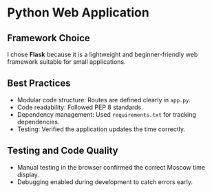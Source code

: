 # Python Web Application

## Framework Choice
I chose **Flask** because it is a lightweight and beginner-friendly web framework suitable for small applications.

## Best Practices
- Modular code structure: Routes are defined clearly in `app.py`.
- Code readability: Followed PEP 8 standards.
- Dependency management: Used `requirements.txt` for tracking dependencies.
- Testing: Verified the application updates the time correctly.

## Testing and Code Quality
- Manual testing in the browser confirmed the correct Moscow time display.
- Debugging enabled during development to catch errors early.

